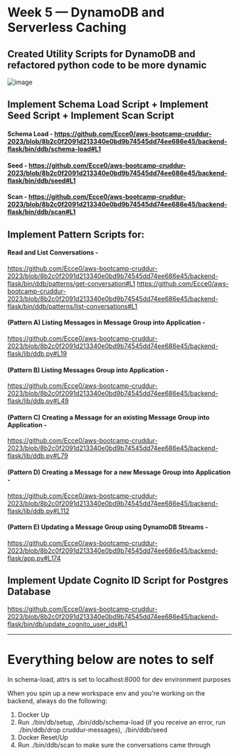 # Week 5 — DynamoDB and Serverless Caching

 ## Created Utility Scripts for DynamoDB and refactored python code to be more dynamic
 ![image](https://user-images.githubusercontent.com/97846441/227073090-4a611a7d-6698-49db-9c0b-a10a2645570c.png)
  
  
  
 ## Implement Schema Load Script + Implement Seed Script + Implement Scan Script
  
  #### Schema Load - https://github.com/Ecce0/aws-bootcamp-cruddur-2023/blob/8b2c0f2091d213340e0bd9b74545dd74ee686e45/backend-flask/bin/ddb/schema-load#L1
  #### Seed - https://github.com/Ecce0/aws-bootcamp-cruddur-2023/blob/8b2c0f2091d213340e0bd9b74545dd74ee686e45/backend-flask/bin/ddb/seed#L1
  #### Scan - https://github.com/Ecce0/aws-bootcamp-cruddur-2023/blob/8b2c0f2091d213340e0bd9b74545dd74ee686e45/backend-flask/bin/ddb/scan#L1
   
   
 ## Implement Pattern Scripts for: 
  #### Read and List Conversations -
   https://github.com/Ecce0/aws-bootcamp-cruddur-2023/blob/8b2c0f2091d213340e0bd9b74545dd74ee686e45/backend-flask/bin/ddb/patterns/get-conversation#L1
   https://github.com/Ecce0/aws-bootcamp-cruddur-2023/blob/8b2c0f2091d213340e0bd9b74545dd74ee686e45/backend-flask/bin/ddb/patterns/list-conversations#L1
   
  #### (Pattern A) Listing Messages in Message Group into Application -
   https://github.com/Ecce0/aws-bootcamp-cruddur-2023/blob/8b2c0f2091d213340e0bd9b74545dd74ee686e45/backend-flask/lib/ddb.py#L19
  
  #### (Pattern B) Listing Messages Group into Application -
   https://github.com/Ecce0/aws-bootcamp-cruddur-2023/blob/8b2c0f2091d213340e0bd9b74545dd74ee686e45/backend-flask/lib/ddb.py#L49
   
  #### (Pattern C) Creating a Message for an existing Message Group into Application -
   https://github.com/Ecce0/aws-bootcamp-cruddur-2023/blob/8b2c0f2091d213340e0bd9b74545dd74ee686e45/backend-flask/lib/ddb.py#L79
   
  #### (Pattern D) Creating a Message for a new Message Group into Application -
   https://github.com/Ecce0/aws-bootcamp-cruddur-2023/blob/8b2c0f2091d213340e0bd9b74545dd74ee686e45/backend-flask/lib/ddb.py#L112
   
  #### (Pattern E) Updating a Message Group using DynamoDB Streams -
   https://github.com/Ecce0/aws-bootcamp-cruddur-2023/blob/8b2c0f2091d213340e0bd9b74545dd74ee686e45/backend-flask/app.py#L174
   
   
   
 
 ## Implement Update Cognito ID Script for Postgres Database
   https://github.com/Ecce0/aws-bootcamp-cruddur-2023/blob/8b2c0f2091d213340e0bd9b74545dd74ee686e45/backend-flask/bin/db/update_cognito_user_ids#L1




--------------------------------------------------
# Everything below are notes to self

In schema-load, attrs is set to localhost:8000 for dev environment purposes

When you spin up a new workspace env and you're working on the backend, always do the following:
  1. Docker Up
  2. Run ./bin/db/setup, ./bin/ddb/schema-load (if you receive an error, run ./bin/ddb/drop cruddur-messages), ./bin/ddb/seed
  3. Docker Reset/Up
  4. Run ./bin/ddb/scan to make sure the conversations came through
 
 
